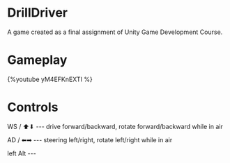 # DrillDriver
A game created as a final assignment of Unity Game Development Course.

# Gameplay
{%youtube yM4EFKnEXTI %}

# Controls
WS / ⬆⬇ --- drive forward/backward, rotate forward/backward while in air

AD / ⬅➡ --- steering left/right, rotate left/right while in air

left Alt --- 